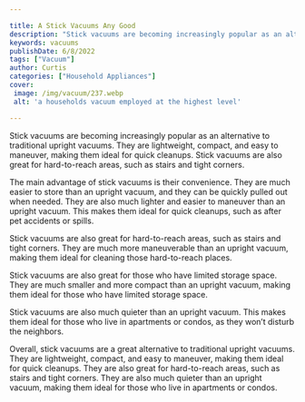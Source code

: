 ```yaml
---

title: A Stick Vacuums Any Good
description: "Stick vacuums are becoming increasingly popular as an alternative to traditional upright vacuums. They are lightweight, compact, a...you wont regret reading on"
keywords: vacuums
publishDate: 6/8/2022
tags: ["Vacuum"]
author: Curtis
categories: ["Household Appliances"]
cover: 
 image: /img/vacuum/237.webp
 alt: 'a households vacuum employed at the highest level'

---
```


Stick vacuums are becoming increasingly popular as an alternative to traditional upright vacuums. They are lightweight, compact, and easy to maneuver, making them ideal for quick cleanups. Stick vacuums are also great for hard-to-reach areas, such as stairs and tight corners.

The main advantage of stick vacuums is their convenience. They are much easier to store than an upright vacuum, and they can be quickly pulled out when needed. They are also much lighter and easier to maneuver than an upright vacuum. This makes them ideal for quick cleanups, such as after pet accidents or spills.

Stick vacuums are also great for hard-to-reach areas, such as stairs and tight corners. They are much more maneuverable than an upright vacuum, making them ideal for cleaning those hard-to-reach places.

Stick vacuums are also great for those who have limited storage space. They are much smaller and more compact than an upright vacuum, making them ideal for those who have limited storage space.

Stick vacuums are also much quieter than an upright vacuum. This makes them ideal for those who live in apartments or condos, as they won’t disturb the neighbors.

Overall, stick vacuums are a great alternative to traditional upright vacuums. They are lightweight, compact, and easy to maneuver, making them ideal for quick cleanups. They are also great for hard-to-reach areas, such as stairs and tight corners. They are also much quieter than an upright vacuum, making them ideal for those who live in apartments or condos.
